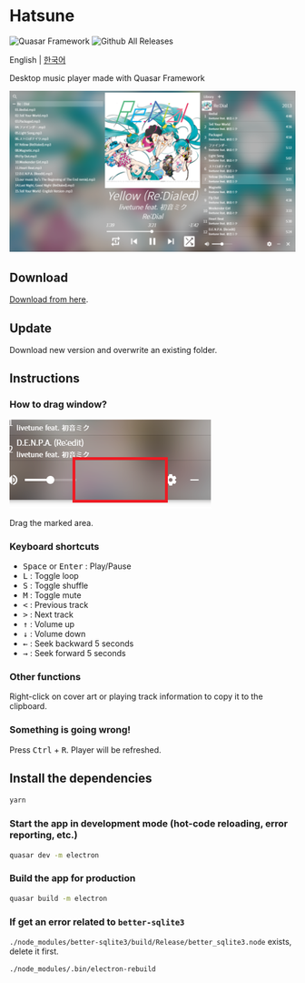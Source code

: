 # Hatsune
![Quasar Framework](https://img.shields.io/badge/Quasar-Framework-1976D2?style=flat-square&logo=quasar)
![Github All Releases](https://img.shields.io/github/downloads/ghj1214kr/hatsune/total?color=39c5bb&style=flat-square)

English | [한국어](https://github.com/ghj1214kr/hatsune/blob/main/README_ko.md)

Desktop music player made with Quasar Framework

![Screenshot](screenshot.png)

## Download

[Download from here](https://github.com/ghj1214kr/hatsune/releases/latest).

## Update

Download new version and overwrite an existing folder.

## Instructions

### How to drag window?

![Dragzone](dragzone.png)

Drag the marked area.

### Keyboard shortcuts

- <kbd>Space</kbd> or <kbd>Enter</kbd> : Play/Pause
- <kbd>L</kbd> : Toggle loop
- <kbd>S</kbd> : Toggle shuffle
- <kbd>M</kbd> : Toggle mute
- <kbd><</kbd> : Previous track
- <kbd>></kbd> : Next track
- <kbd>↑</kbd> : Volume up
- <kbd>↓</kbd> : Volume down
- <kbd>←</kbd> : Seek backward 5 seconds  
- <kbd>→</kbd> : Seek forward 5 seconds  

### Other functions

Right-click on cover art or playing track information to copy it to the clipboard.

### Something is going wrong!

Press <kbd>Ctrl</kbd> + <kbd>R</kbd>. Player will be refreshed.

## Install the dependencies
```bash
yarn
```

### Start the app in development mode (hot-code reloading, error reporting, etc.)
```bash
quasar dev -m electron
```

### Build the app for production
```bash
quasar build -m electron
```

### If get an error related to `better-sqlite3`
`./node_modules/better-sqlite3/build/Release/better_sqlite3.node` exists, delete it first.
```bash
./node_modules/.bin/electron-rebuild
```

